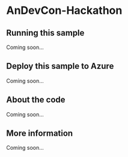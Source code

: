 # AnDevCon-Hackathon

## Running this sample
Coming soon...
## Deploy this sample to Azure
Coming soon...
## About the code
Coming soon...
## More information
Coming soon...